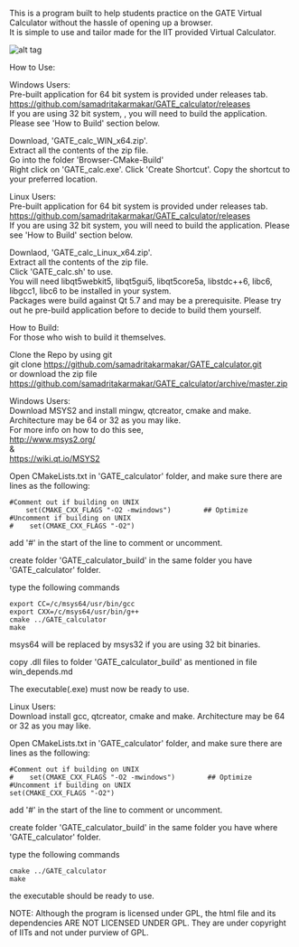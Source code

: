 This is a program built to help students practice on the GATE Virtual Calculator without the hassle of opening up a browser.  
It is simple to use and tailor made for the IIT provided Virtual Calculator.  
  
![alt tag](https://github.com/samadritakarmakar/GATE_calculator/blob/master/GATE_Calc.png)
  
How to Use:  
  
Windows Users:  
Pre-built application for 64 bit system is provided under releases tab.  
https://github.com/samadritakarmakar/GATE_calculator/releases  
If you are using 32 bit system, , you will need to build the application. Please see 'How to Build' section below.  
  
Download, 'GATE_calc_WIN_x64.zip'.  
Extract all the contents of the zip file.  
Go into the folder 'Browser-CMake-Build'  
Right click on 'GATE_calc.exe'. Click 'Create Shortcut'. Copy the shortcut to your preferred location.  
  
Linux Users:  
Pre-built application for 64 bit system is provided under releases tab.  
https://github.com/samadritakarmakar/GATE_calculator/releases  
If you are using 32 bit system, you will need to build the application. Please see 'How to Build' section below.  
  
Downlaod, 'GATE_calc_Linux_x64.zip'.  
Extract all the contents of the zip file.  
Click 'GATE_calc.sh' to use.  
You will need libqt5webkit5, libqt5gui5, libqt5core5a, libstdc++6, libc6,  	libgcc1, libc6 to be installed in your system.  
Packages were build against Qt 5.7 and may be a prerequisite. Please try out he pre-build application before to decide to build them yourself.  
  
  
  
How to Build:  
For those who wish to build it themselves.  
  
Clone the Repo by using git  
git clone https://github.com/samadritakarmakar/GATE_calculator.git  
or download the zip file  
https://github.com/samadritakarmakar/GATE_calculator/archive/master.zip  
  
Windows Users:  
Download MSYS2 and install mingw, qtcreator, cmake and make. Architecture may be 64 or 32 as you may like.  
For more info on how to do this see,  
http://www.msys2.org/  
&  
https://wiki.qt.io/MSYS2  
  
Open CMakeLists.txt in 'GATE_calculator' folder, and make sure there are lines as the following:  
  
    #Comment out if building on UNIX  
        set(CMAKE_CXX_FLAGS "-O2 -mwindows")        ## Optimize  
    #Uncomment if building on UNIX  
    #    set(CMAKE_CXX_FLAGS "-O2")  
  
add '#' in the start of the line to comment or uncomment.  
  
  
create folder 'GATE_calculator_build' in the same folder you have 'GATE_calculator' folder.  
  
type the following commands  
  
    export CC=/c/msys64/usr/bin/gcc  
    export CXX=/c/msys64/usr/bin/g++  
    cmake ../GATE_calculator  
    make  

msys64 will be replaced by msys32 if you are using 32 bit binaries.  
  
copy .dll files to folder 'GATE_calculator_build' as mentioned in file win_depends.md  
  
The executable(.exe) must now be ready to use.  
  
Linux Users:  
Download install gcc, qtcreator, cmake and make. Architecture may be 64 or 32 as you may like.  
  
Open CMakeLists.txt in 'GATE_calculator' folder, and make sure there are lines as the following:  
  
    #Comment out if building on UNIX  
    #    set(CMAKE_CXX_FLAGS "-O2 -mwindows")        ## Optimize  
    #Uncomment if building on UNIX  
    set(CMAKE_CXX_FLAGS "-O2")  
  
add '#' in the start of the line to comment or uncomment.  
  
  
create folder 'GATE_calculator_build' in the same folder you have where 'GATE_calculator' folder.  
  
type the following commands  
  
    cmake ../GATE_calculator  
    make  
  
the executable should be ready to use.  
  
  
NOTE: Although the program is licensed under GPL, the html file and its dependencies ARE NOT LICENSED UNDER GPL. They are under copyright of IITs and not under purview of GPL.  
  
